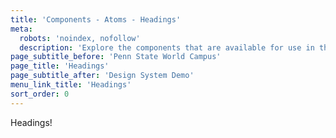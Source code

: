 ```yaml
---
title: 'Components - Atoms - Headings'
meta:
  robots: 'noindex, nofollow'
  description: 'Explore the components that are available for use in the design system.'
page_subtitle_before: 'Penn State World Campus'
page_title: 'Headings'
page_subtitle_after: 'Design System Demo'
menu_link_title: 'Headings'
sort_order: 0
---
```


Headings!